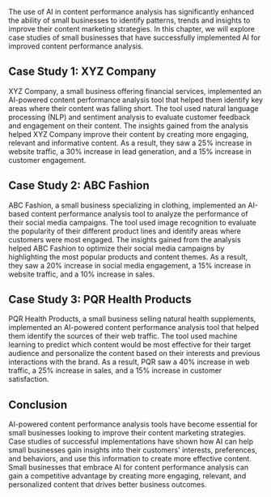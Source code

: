 
The use of AI in content performance analysis has significantly enhanced the ability of small businesses to identify patterns, trends and insights to improve their content marketing strategies. In this chapter, we will explore case studies of small businesses that have successfully implemented AI for improved content performance analysis.

Case Study 1: XYZ Company
-------------------------

XYZ Company, a small business offering financial services, implemented an AI-powered content performance analysis tool that helped them identify key areas where their content was falling short. The tool used natural language processing (NLP) and sentiment analysis to evaluate customer feedback and engagement on their content. The insights gained from the analysis helped XYZ Company improve their content by creating more engaging, relevant and informative content. As a result, they saw a 25% increase in website traffic, a 30% increase in lead generation, and a 15% increase in customer engagement.

Case Study 2: ABC Fashion
-------------------------

ABC Fashion, a small business specializing in clothing, implemented an AI-based content performance analysis tool to analyze the performance of their social media campaigns. The tool used image recognition to evaluate the popularity of their different product lines and identify areas where customers were most engaged. The insights gained from the analysis helped ABC Fashion to optimize their social media campaigns by highlighting the most popular products and content themes. As a result, they saw a 20% increase in social media engagement, a 15% increase in website traffic, and a 10% increase in sales.

Case Study 3: PQR Health Products
---------------------------------

PQR Health Products, a small business selling natural health supplements, implemented an AI-powered content performance analysis tool that helped them identify the sources of their web traffic. The tool used machine learning to predict which content would be most effective for their target audience and personalize the content based on their interests and previous interactions with the brand. As a result, PQR saw a 40% increase in web traffic, a 25% increase in sales, and a 15% increase in customer satisfaction.

Conclusion
----------

AI-powered content performance analysis tools have become essential for small businesses looking to improve their content marketing strategies. Case studies of successful implementations have shown how AI can help small businesses gain insights into their customers' interests, preferences, and behaviors, and use this information to create more effective content. Small businesses that embrace AI for content performance analysis can gain a competitive advantage by creating more engaging, relevant, and personalized content that drives better business outcomes.
